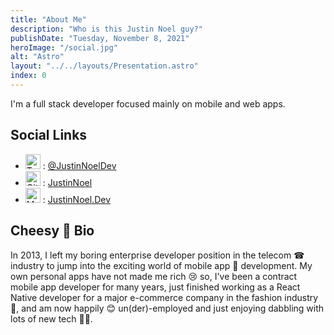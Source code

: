 ```yaml
---
title: "About Me"
description: "Who is this Justin Noel guy?"
publishDate: "Tuesday, November 8, 2021"
heroImage: "/social.jpg"
alt: "Astro"
layout: "../../layouts/Presentation.astro"
index: 0
---
```


I'm a full stack developer focused mainly on mobile and web apps.

## Social Links

- <img src="/assets/img/twitter.svg" alt="Twitter" height="24"/> : [@JustinNoelDev](https://twitter.com/JustinNoelDev)
- <img src="/assets/img/github.svg" alt="GitHub" height="24"/> : [JustinNoel](https://github.com/JustinNoel)
- <img src="/assets/img/blog.svg" alt="My Blog" height="24"/> : [JustinNoel.Dev](https://JustinNoel.dev)

## Cheesy 🧀 Bio

In 2013, I left my boring enterprise developer position in the telecom ☎ industry to jump into the exciting world of mobile app 📱 development. My own personal apps have not made me rich 😢 so, I've been a contract mobile app developer for many years, just finished working as a React Native developer for a major e-commerce company in the fashion industry 👗, and am now happily 😊 un(der)-employed and just enjoying dabbling with lots of new tech 👨‍💻.
